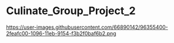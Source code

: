 # Culinate_Group_Project_2
https://user-images.githubusercontent.com/66890142/96355400-2feafc00-1096-11eb-9154-f3b2f0baf6b2.png
